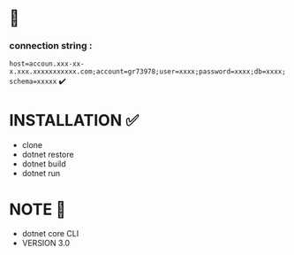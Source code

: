 
# :scroll:

### connection string : 
`host=accoun.xxx-xx-x.xxx.xxxxxxxxxxx.com;account=gr73978;user=xxxx;password=xxxx;db=xxxx;schema=xxxxx` :heavy_check_mark:

# INSTALLATION :white_check_mark:
* clone
* dotnet restore
* dotnet build
* dotnet run

# NOTE :red_circle:
* dotnet core CLI
* VERSION 3.0

